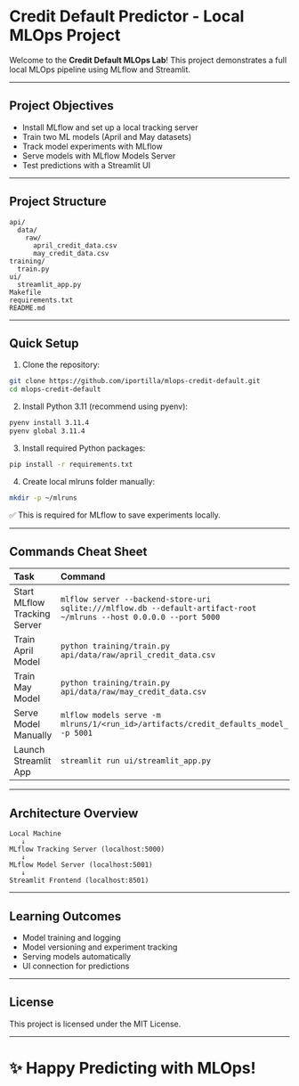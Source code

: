 # Credit Default Predictor - Local MLOps Project

Welcome to the **Credit Default MLOps Lab**!
This project demonstrates a full local MLOps pipeline using MLflow and Streamlit.

---

## Project Objectives

- Install MLflow and set up a local tracking server
- Train two ML models (April and May datasets)
- Track model experiments with MLflow
- Serve models with MLflow Models Server
- Test predictions with a Streamlit UI

---

## Project Structure

```
api/
  data/
    raw/
      april_credit_data.csv
      may_credit_data.csv
training/
  train.py
ui/
  streamlit_app.py
Makefile
requirements.txt
README.md
```

---

## Quick Setup

1. Clone the repository:

```bash
git clone https://github.com/iportilla/mlops-credit-default.git
cd mlops-credit-default
```

2. Install Python 3.11 (recommend using pyenv):

```bash
pyenv install 3.11.4
pyenv global 3.11.4
```

3. Install required Python packages:

```bash
pip install -r requirements.txt
```

4. Create local mlruns folder manually:

```bash
mkdir -p ~/mlruns
```

✅ This is required for MLflow to save experiments locally.

---

## Commands Cheat Sheet

| Task | Command |
|:---|:---|
| Start MLflow Tracking Server | `mlflow server --backend-store-uri sqlite:///mlflow.db --default-artifact-root ~/mlruns --host 0.0.0.0 --port 5000` |
| Train April Model | `python training/train.py api/data/raw/april_credit_data.csv` |
| Train May Model | `python training/train.py api/data/raw/may_credit_data.csv` |
| Serve Model Manually | `mlflow models serve -m mlruns/1/<run_id>/artifacts/credit_defaults_model_ -p 5001` |
| Launch Streamlit App | `streamlit run ui/streamlit_app.py` |

---

## Architecture Overview

```
Local Machine
   ↓
MLflow Tracking Server (localhost:5000)
   ↓
MLflow Model Server (localhost:5001)
   ↓
Streamlit Frontend (localhost:8501)
```

---

## Learning Outcomes

- Model training and logging
- Model versioning and experiment tracking
- Serving models automatically
- UI connection for predictions

---

## License

This project is licensed under the MIT License.

---

# ✨ Happy Predicting with MLOps! 